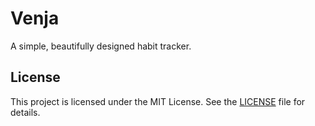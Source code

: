# Venja

A simple, beautifully designed habit tracker.

## License

This project is licensed under the MIT License. See the [LICENSE](./LICENSE)
file for details.
